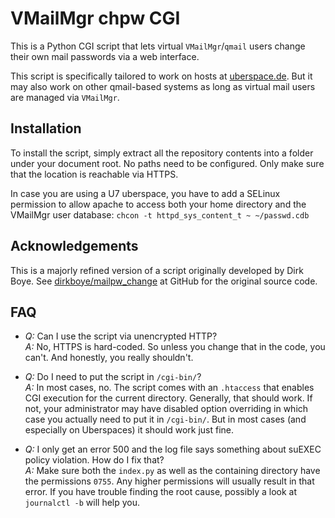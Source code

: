 # VMailMgr chpw CGI

This is a Python CGI script that lets virtual `VMailMgr`/`qmail` users change
their own mail passwords via a web interface.

This script is specifically tailored to work on hosts at
[uberspace.de](https://uberspace.de). But it may also work on other qmail-based
systems as long as virtual mail users are managed via `VMailMgr`.

## Installation
To install the script, simply extract all the repository contents into a folder
under your document root. No paths need to be configured. Only make sure that the
location is reachable via HTTPS.

In case you are using a U7 uberspace, you have to add a SELinux permission to allow apache to access both your home directory and the VMailMgr user database:
`chcon -t httpd_sys_content_t ~ ~/passwd.cdb`

## Acknowledgements
This is a majorly refined version of a script originally developed by Dirk Boye.
See [dirkboye/mailpw_change](https://github.com/dirkboye/mailpw_change) at GitHub
for the original source code.

## FAQ
* *Q:* Can I use the script via unencrypted HTTP?<br>
  *A:* No, HTTPS is hard-coded. So unless you change that in the code, you can't.
  And honestly, you really shouldn't.

* *Q:* Do I need to put the script in `/cgi-bin/`?<br>
  *A:* In most cases, no. The script comes with an `.htaccess` that enables CGI
  execution for the current directory. Generally, that should work. If not, your
  administrator may have disabled option overriding in which case you actually
  need to put it in `/cgi-bin/`. But in most cases (and especially on Uberspaces)
  it should work just fine.

* *Q:* I only get an error 500 and the log file says something about suEXEC
  policy violation. How do I fix that?<br>
  *A:* Make sure both the `index.py` as well as the containing directory have
  the permissions `0755`. Any higher permissions will usually result in that error.
  If you have trouble finding the root cause, possibly a look at `journalctl -b`
  will help you.
